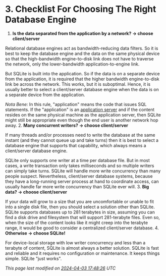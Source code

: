# 3\. Checklist For Choosing The Right Database Engine


1. **Is the data separated from the application by a network?
 → choose client/server**


Relational database engines act as bandwidth\-reducing data filters.
So it is best to keep the database engine and the data on
the same physical device so that the high\-bandwidth engine\-to\-disk
link does not have to traverse the network, only the lower\-bandwidth
application\-to\-engine link.



But SQLite is built into the application. So if the data is on a
separate device from the application, it is required that the higher
bandwidth engine\-to\-disk link be across the network. This works, but
it is suboptimal. Hence, it is usually better to select a client/server
database engine when the data is on a separate device from the
application.



*Nota Bene:*
In this rule, "application" means the code that issues SQL statements.
If the "application" is an [application server](whentouse.html#serversidedb) and
if the content resides on the same physical machine as the application server,
then SQLite might still be appropriate even though the end user is
another network hop away.
2. **Many concurrent writers? → choose client/server**


If many threads and/or processes need to write the
database at the same instant (and they cannot queue up and take turns)
then it is best to select a database engine that supports that
capability, which always means a client/server database engine.



SQLite only supports one writer at a time per database file.
But in most cases, a write transaction only takes milliseconds and
so multiple writers can simply take turns. SQLite will handle
more write concurrency than many people suspect. Nevertheless,
client/server database systems, because they have a long\-running
server process at hand to coordinate access, can usually handle 
far more write concurrency than SQLite ever will.
3. **Big data? → choose client/server**


If your data will grow to a size that you are uncomfortable
or unable to fit into a single disk file, then you should select
a solution other than SQLite. SQLite supports databases up to
281 terabytes in size, assuming you can find a disk drive and filesystem
that will support 281\-terabyte files. Even so, when the size of the
content looks like it might creep into the terabyte range, it would
be good to consider a centralized client/server database.
4. **Otherwise → choose SQLite!**


For device\-local storage with low writer concurrency and less than a
terabyte of content, SQLite is almost always a better solution. SQLite
is fast and reliable and it requires no configuration or maintenance.
It keeps things simple. SQLite "just works".


*This page last modified on [2024\-04\-03 17:48:26](https://sqlite.org/docsrc/honeypot) UTC* 


